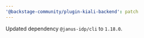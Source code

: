 ```yaml
---
'@backstage-community/plugin-kiali-backend': patch
---
```


Updated dependency `@janus-idp/cli` to `1.18.0`.
